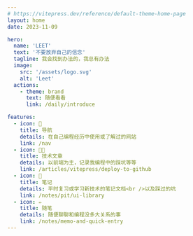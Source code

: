 ```yaml
---
# https://vitepress.dev/reference/default-theme-home-page
layout: home
date: 2023-11-09

hero:
  name: 'LEET'
  text: '不要放弃自己的信念'
  tagline: 我会找到办法的，我总有办法
  image:
    src: '/assets/logo.svg'
    alt: 'Leet'
  actions:
    - theme: brand
      text: 随便看看
      link: /daily/introduce

features:
  - icon: 🔎
    title: 导航
    details: 在自己编程经历中使用或了解过的网站
    link: /nav
  - icon: 🧑‍💻
    title: 技术文章
    details: 以前端为主，记录我编程中的踩坑等等
    link: /articles/vitepress/deploy-to-github
  - icon: 📒
    title: 笔记
    details: 平时复习或学习新技术的笔记文档<br />以及踩过的坑
    link: /notes/pit/ui-library
  - icon: ✏️
    title: 随笔
    details: 随便聊聊和编程没多大关系的事
    link: /notes/memo-and-quick-entry
---
```


<style>
.image-src {
  border-radius: 9999px;
}
</style>
